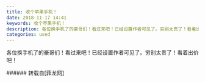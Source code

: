 ```yaml
---
title: 收个苹果手机！
date: 2018-11-17 14:41
keywords: 收个苹果手机！
description: 各位换手机了的豪哥们！看过来吧！已经设置作者可见了。穷别太贵了！看着出价吧！
categories: used
---
```

<td class="t_f" id="postmessage_2297473">

各位换手机了的豪哥们！看过来吧！已经设置作者可见了。穷别太贵了！看着出价吧！<br/>
<img alt="" border="0" class="zoom" data-cf-modified-7276b4d62db41f32b7bfaf37-="" file="http://www.flw.ph/data/appbyme/upload/image/201811/17/LQmd0ykdh4qF.jpg" id="aimg_YwmSk" lazyloadthumb="1" onclick="" onmouseover="" src="http://www.flw.ph/data/appbyme/upload/image/201811/17/LQmd0ykdh4qF.jpg"/><br/>
</td>
###### 转载自[菲龙网]